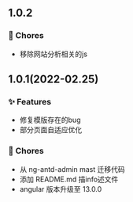 

## 1.0.2

###  🔨 Chores
- 移除网站分析相关的js



## 1.0.1(2022-02.25)

### ✨ Features
- 修复模版存在的bug
- 部分页面自适应优化

###  🔨 Chores
- 从 ng-antd-admin mast 迁移代码
- 添加 README.md 描info述文件
- angular 版本升级至 13.0.0
